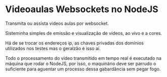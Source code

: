 # Videoaulas Websockets no NodeJS
Transmita ou assista videos aulas por websocket.

Sisteminha simples de emissão e visualização de vídeos, ao vivo e a cores.

Há de se trocar os endereços ip, as chaves privadas dos domínios utilizados nos testes mas o geralzão é isso aí.

Todo o processamento do vídeo transmitido em tempo real é executado na máquina que rodar o NodeJS, por isso, o maquinário deve ser parrudo o suficiente para aguentar um processo dessa gabardância sem pegar fogo.

